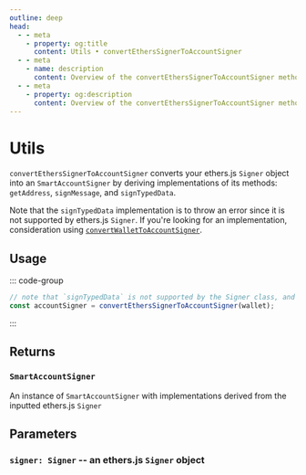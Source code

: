 ```yaml
---
outline: deep
head:
  - - meta
    - property: og:title
      content: Utils • convertEthersSignerToAccountSigner
  - - meta
    - name: description
      content: Overview of the convertEthersSignerToAccountSigner method in aa-ethers
  - - meta
    - property: og:description
      content: Overview of the convertEthersSignerToAccountSigner method in aa-ethers
---
```


# Utils

`convertEthersSignerToAccountSigner` converts your ethers.js `Signer` object into an `SmartAccountSigner` by deriving implementations of its methods: `getAddress`, `signMessage`, and `signTypedData`.

Note that the `signTypedData` implementation is to throw an error since it is not supported by ethers.js `Signer`. If you're looking for an implementation, consideration using [`convertWalletToAccountSigner`](/packages/aa-ethers/utils/convertWalletToAccountSigner).

## Usage

::: code-group

```ts [example.ts]
// note that `signTypedData` is not supported by the Signer class, and so this util method cannot derive an implementation of said method for LocalAccountSigner
const accountSigner = convertEthersSignerToAccountSigner(wallet);
```

:::

## Returns

### `SmartAccountSigner`

An instance of `SmartAccountSigner` with implementations derived from the inputted ethers.js `Signer`

## Parameters

### `signer: Signer` -- an ethers.js `Signer` object
